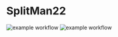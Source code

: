 # SplitMan22

![example workflow](https://github.com/lezhumain/SplitMan2/actions/workflows/node.js.yml/badge.svg)
![example workflow](https://github.com/lezhumain/SplitMan2/actions/workflows/e2e.yml/badge.svg)

